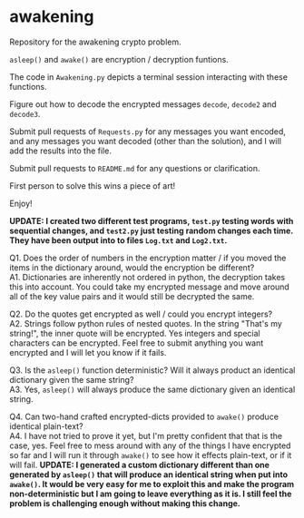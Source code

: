 # awakening
Repository for the awakening crypto problem.

`asleep()` and `awake()` are encryption / decryption funtions.

The code in `Awakening.py` depicts a terminal session interacting with these functions.

Figure out how to decode the encrypted messages `decode`, `decode2` and `decode3`.

Submit pull requests of `Requests.py` for any messages you want encoded, and any messages you want decoded (other than the solution), and I will add the results into the file.

Submit pull requests to `README.md` for any questions or clarification.

First person to solve this wins a piece of art!

Enjoy!

**UPDATE: I created two different test programs, `test.py` testing words with sequential changes, and `test2.py` just testing random changes each time. They have been output into to files `Log.txt` and `Log2.txt`.**


Q1. Does the order of numbers in the encryption matter / if you moved the items in the dictionary around, would the encryption be different?  
A1. Dictionaries are inherently not ordered in python, the decryption takes this into account. You could take my encrypted message and move around all of the key value pairs and it would still be decrypted the same.

Q2. Do the quotes get encrypted as well / could you encrypt integers?  
A2. Strings follow python rules of nested quotes. In the string "That's my string!", the inner quote will be encrypted. Yes integers and special characters can be encrypted. Feel free to submit anything you want encrypted and I will let you know if it fails.

Q3. Is the `asleep()` function deterministic? Will it always product an identical dictionary given the same string?  
A3. Yes, `asleep()` will always produce the same dictionary given an identical string.

Q4. Can two-hand crafted encrypted-dicts provided to `awake()` produce identical plain-text?  
A4. I have not tried to prove it yet, but I'm pretty confident that that is the case, yes. Feel free to mess around with any of the things I have encrypted so far and I will run it through `awake()` to see how it effects plain-text, or if it will fail. **UPDATE: I generated a custom dictionary different than one generated by `asleep()` that will produce an identical string when put into `awake()`. It would be very easy for me to exploit this and make the program non-deterministic but I am going to leave everything as it is. I still feel the problem is challenging enough without making this change.**
